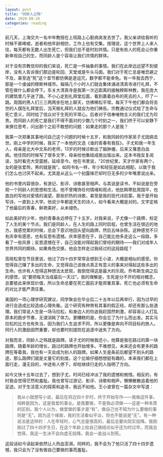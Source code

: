 ```yaml
---
layout: post
title: "同龄人之殇"
date: 2020-08-26
categories: reading
---
```


前几天，上海交大一名中年教授在上班路上心脏病突发去世了。我父亲讲给我听的时候不甚唏嘘，逝者和他年龄相仿，工作上也有交集。按理说，这个世界上人来人往，每天都有无数人出生死亡，但我们总不是时刻共情。只是有些人的死会让你重新审视自己的生，而同龄人是个容易让我们共情的群体。

对于没有宗教信仰的我们来说，死亡是一件抽象的事情。我们在此岸远远望不到彼岸，没有人告诉我们那边是轮回、天堂或是牛头马面。我们对于死亡总是唯恐避之不及，甚至连“死”这个音节都仿佛是道诅咒，数字都不能幸免。有一年我去西宁，那是一个虔诚的穆斯林城市。每隔几个小时人们就会集体涌进清真寺进行礼拜，不管在做什么都会停下。东关大清真寺是我第一次近距离的接触穆斯林教，我在庞大的建筑里几乎迷了路。不小心走到礼拜堂后面，看到裹着白布的死去的人，吓了一跳。周围的男人们三三两两坐在地上聊天，仿佛稀松平常。每天下午他们都会将去世的人摆在礼拜堂后，当天做礼拜的人就会为他们祷告。宗教通过仪式给了生命与死亡意义，同时给了信众对于生死的平常心。后者对于信奉唯物主义的我们尤为珍贵。而同龄人的死亡是我们不得不面对的少数几个时刻之一，我们终于可以安静下来换位思考，问出那个之前不敢想的问题：如果走的那个人是我？

我第一次郑重其事地问自己这个问题的时候十五岁，和我同龄的作家吴子尤因病去世。刚上中学的时候，我买了一本他的文选《谁的青春有我狂》。子尤和我一年生人，母亲是北大中文系的老师，13岁的时候诊断出了脑肿瘤，后来又罹患白血病。他住院的时候写了很多文字，母亲给他集结成册出版出来。这本书我反复阅读，当时看完大受震撼，延续至今。他在书里说，“20世纪里，天才作家有两个，女的是张爱玲，男的就是我”。如同书名一样，年少和轻狂是如此相配，以致于我们怎么也讨厌不起来。尤其是从这么一个初露锋芒却时日无多的少年嘴里说出来。

他的书里内容很杂，有游记、影评、诗歌甚至相声。与其说是读书，不如说是在旁观一个同龄人的思想和生活。他不曾掩饰任何情绪和观点，他批韩寒批周国平，也直白的写他对爱情的渴望。那些炽热的诗歌，甚至是我的现代诗启蒙。我于是开始写诗，一直到上大学。他说少年都是天生的诗人，如今看来大概是对的。文字定格了他最后的青春，鲜艳美好，从未褪色。

如此美好的少年，他的青春永远停在了十五岁。对我来说，子尤像一个路牌，标定了人生的某个节点。我们是同龄人，在人生的路上同时启程，也曾生活在很近的地方。我感觉累的时候，总会下意识地回头望向路牌，然后五味杂陈。这种感觉不只有庆幸有感恩，也有反思有遗憾。庆幸感恩在于，自己能比他多走这么一段路，多看了一些风景；反思遗憾在于，自己没能对得起我们曾经的期待——我们对成年人世界共同的期待。如果角色交换，他会怎样走过我经过的这段路程？

高晓松曾在节目里说，他过了四十四岁常常会想到王小波，大概是相似的感受。你觉得自己赚了多出的生命，又觉得自己该做点真正有意义的事来对得起这些多出的生命。也许有人觉得这种想法太悲观，我倒觉得这是最大的乐观。乔布斯生病之后的感悟，说“要把每天当成最后一天过”。我的理解是，生死是分不开的相对概念，总要彼此来体现价值，所以生命总要在死亡面前才能郑重其事，死亡也必须有生命的对比才能严肃庄重。

美国的一项心理学研究建议，同学聚会在毕业后二十五年以后再举行，因为过早的进行会造成比较造成心理失衡。这个研究有种煞有其事的假正经，却还有那么些道理。我们常说人生是一场马拉松，和身边人的你追我赶固然刺激，却容易让人打乱原本的跑步节奏，无谓消耗了体力。更糟糕的是，你会忘了为什么而出发。其实马拉松的比方也有失当，因为我们人生追求不同，所以更像是奔向不同目标的旅人。同行人的激励固然重要，却也要时刻提防在追逐中迷失了方向。

对我而言，同龄人之殇就是路牌。读子尤的时候我还小，他算是我在路过的第一块路牌。随着年龄的增长，路过的路牌也开始增多。不难想见，未来还会有更多的路牌在等着我，我也有一天会成为别人的路牌。如果人生是条前后都望不到头的路途，那么路牌们就是丈量它的刻度。这个比喻仔细想想挺有趣的，本来我们都在上面行走，漫无目的，中途有人停下，却给继续行走的人指明了方向。

如今又快十五年过去了，想到子尤，时间已经冲淡了我的遗憾和惋惜。相反的，有时我会觉得茫然和羞耻。我也曾写过游记、影评、诗歌和相声，懒懒散散追着他的足迹。对于生活意义的探索和追寻，我远不如他。王小波曾在一篇杂文中写道：

> 我从小就想写小说，最后在将近四十岁时，终于开始写作——我做这件事，纯粹是因为，这是我爱的事业。是我要做，不是我必须做——这是一种本质的区别。我个人以为，做爱做的事才是“有”，做自己也不知为什么要做的事则是“无”。因为这个缘故，我的生活看似平淡，但也不能说是“无”。有一种说法是这样的：人在年轻时，心气总是很高的，最后总要向现实投降。我刚刚过了四十四岁生日，在这个年龄上给自己做结论似乎还为时过早。而我总觉得，我这一生决不会向虚无投降。我会一直战斗到死。

这段话如今读起来依然让人热血澎湃。同样的，我不会为了他只活了四十四岁遗憾，我只会为了没有做自己要做的事而羞耻。